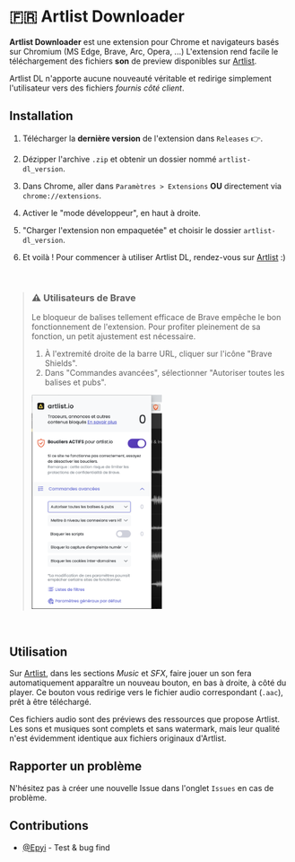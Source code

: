 # 🇫🇷 Artlist Downloader
**Artlist Downloader** est une extension pour Chrome et navigateurs basés sur Chromium (MS Edge, Brave, Arc, Opera, ...) L'extension rend facile le téléchargement des fichiers **son** de preview disponibles sur [Artlist](https://artlist.io).

Artlist DL n'apporte aucune nouveauté véritable et redirige simplement l'utilisateur vers des fichiers *fournis côté client*.

## Installation
1. Télécharger la **dernière version** de l'extension dans `Releases` 👉.

2. Dézipper l'archive `.zip` et obtenir un dossier nommé `artlist-dl_version`.

3. Dans Chrome, aller dans `Paramètres > Extensions` **OU** directement via `chrome://extensions`.

4. Activer le "mode développeur", en haut à droite.

5. "Charger l'extension non empaquetée" et choisir le dossier `artlist-dl_version`.

6. Et voilà ! Pour commencer à utiliser Artlist DL, rendez-vous sur [Artlist](https://artlist.io) :)

<br />

> ### ⚠️ Utilisateurs de Brave
> Le bloqueur de balises tellement efficace de Brave empêche le bon fonctionnement de l'extension. Pour profiter pleinement de sa fonction, un petit ajustement est nécessaire.
> 1. À l'extremité  droite de la barre URL, cliquer sur l'icône "Brave Shields".
> 2. Dans "Commandes avancées", sélectionner "Autoriser toutes les balises et pubs".
> <img src="./source/readme_brave_exception.png" alt="Brave exception screenshot" width="50%">

<br />

## Utilisation
Sur [Artlist](https://artlist.io), dans les sections *Music* et *SFX*, faire jouer un son fera automatiquement apparaître un nouveau bouton, en bas à droite, à côté du player. Ce bouton vous redirige vers le fichier audio correspondant (`.aac`), prêt à être téléchargé.

Ces fichiers audio sont des préviews des ressources que propose Artlist. Les sons et musiques sont complets et sans watermark, mais leur qualité n'est évidemment identique aux fichiers originaux d'Artlist.

## Rapporter un problème
N'hésitez pas à créer une nouvelle Issue dans l'onglet `Issues` en cas de problème.

## Contributions
- [@Epyi](https://github.com/j4thgit) - Test & bug find